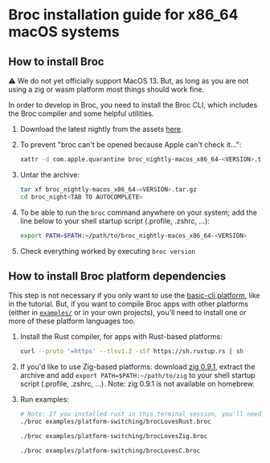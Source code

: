 # Broc installation guide for x86_64 macOS systems

## How to install Broc

:warning: We do not yet officially support MacOS 13. But, as long as you are not using a zig or wasm platform most things should work fine.

In order to develop in Broc, you need to install the Broc CLI,
which includes the Broc compiler and some helpful utilities.

1. Download the latest nightly from the assets [here](https://github.com/roc-lang/broc/releases).

1. To prevent "broc can't be opened because Apple can't check it...":

    ```sh
    xattr -d com.apple.quarantine broc_nightly-macos_x86_64-<VERSION>.tar.gz
    ```

1. Untar the archive:

    ```sh
    tar xf broc_nightly-macos_x86_64-<VERSION>.tar.gz
    cd broc_night<TAB TO AUTOCOMPLETE>
    ```

1. To be able to run the `broc` command anywhere on your system; add the line below to your shell startup script (.profile, .zshrc, ...):
    ```sh
    export PATH=$PATH:~/path/to/broc_nightly-macos_x86_64-<VERSION>
    ```

1. Check everything worked by executing `broc version`

## How to install Broc platform dependencies

This step is not necessary if you only want to use the [basic-cli platform](https://github.com/roc-lang/basic-cli), like in the tutorial.
But, if you want to compile Broc apps with other platforms (either in [`examples/`](https://github.com/roc-lang/broc/tree/main/examples) or in your own projects),
you'll need to install one or more of these platform languages too.

1. Install the Rust compiler, for apps with Rust-based platforms:

    ```sh
    curl --proto '=https' --tlsv1.2 -sSf https://sh.rustup.rs | sh
    ```

1. If you'd like to use Zig-based platforms: download [zig 0.9.1](https://ziglang.org/download/0.9.1/zig-macos-x86_64-0.9.1.tar.xz), extract the archive and add `export PATH=$PATH:~/path/to/zig` to your shell startup script (.profile, .zshrc, …). Note: zig 0.9.1 is not available on homebrew.

1. Run examples:

    ```sh
    # Note: If you installed rust in this terminal session, you'll need to open a new one first!
    ./broc examples/platform-switching/brocLovesRust.broc

    ./broc examples/platform-switching/brocLovesZig.broc

    ./broc examples/platform-switching/brocLovesC.broc
    ```
